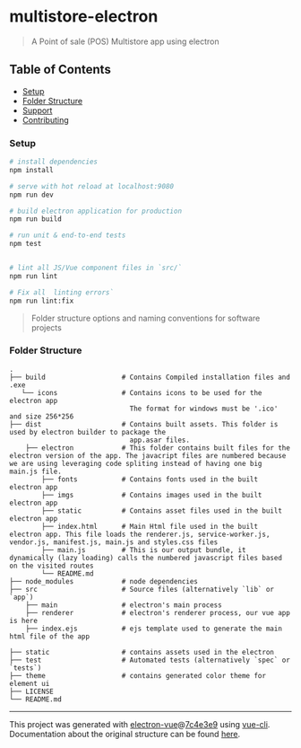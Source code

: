 # multistore-electron

> A Point of sale (POS) Multistore app using electron

## Table of Contents

- [Setup](#Setup)
- [Folder Structure](#FolderStructure)
- [Support](#support)
- [Contributing](#contributing)

### Setup

``` bash
# install dependencies
npm install

# serve with hot reload at localhost:9080
npm run dev

# build electron application for production
npm run build

# run unit & end-to-end tests
npm test


# lint all JS/Vue component files in `src/`
npm run lint

# Fix all  linting errors`
npm run lint:fix

```

> Folder structure options and naming conventions for software projects

### Folder Structure

    .
    ├── build                   # Contains Compiled installation files and .exe
       └── icons                # Contains icons to be used for the electron app
                                  The format for windows must be '.ico' and size 256*256
    ├── dist                    # Contains built assets. This folder is used by electron builder to package the
                                  app.asar files. 
        ├── electron            # This folder contains built files for the electron version of the app. The javacript files are numbered because we are using leveraging code spliting instead of having one big main.js file.  
            ├── fonts           # Contains fonts used in the built electron app
            ├── imgs            # Contains images used in the built electron app
            ├── static          # Contains asset files used in the built electron app
            ├── index.html      # Main Html file used in the built electron app. This file loads the renderer.js, service-worker.js, vendor.js, manifest.js, main.js and styles.css files
            ├── main.js         # This is our output bundle, it dynamically (lazy loading) calls the numbered javascript files based on the visited routes
            └── README.md                                 
    ├── node_modules            # node dependencies
    ├── src                     # Source files (alternatively `lib` or `app`)
        ├── main                # electron's main process
        ├── renderer            # electron's renderer process, our vue app is here
        ├── index.ejs           # ejs template used to generate the main html file of the app
        
    ├── static                  # contains assets used in the electron 
    ├── test                    # Automated tests (alternatively `spec` or `tests`)
    ├── theme                   # contains generated color theme for element ui 
    ├── LICENSE
    └── README.md
---

This project was generated with [electron-vue](https://github.com/SimulatedGREG/electron-vue)@[7c4e3e9](https://github.com/SimulatedGREG/electron-vue/tree/7c4e3e90a772bd4c27d2dd4790f61f09bae0fcef) using [vue-cli](https://github.com/vuejs/vue-cli). Documentation about the original structure can be found [here](https://simulatedgreg.gitbooks.io/electron-vue/content/index.html).
